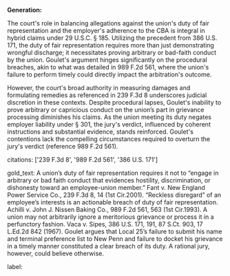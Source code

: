 **Generation:**

The court's role in balancing allegations against the union's duty of fair representation and the employer's adherence to the CBA is integral in hybrid claims under 29 U.S.C. § 185. Utilizing the precedent from 386 U.S. 171, the duty of fair representation requires more than just demonstrating wrongful discharge; it necessitates proving arbitrary or bad-faith conduct by the union. Goulet's argument hinges significantly on the procedural breaches, akin to what was detailed in 989 F.2d 561, where the union's failure to perform timely could directly impact the arbitration's outcome.

However, the court's broad authority in measuring damages and formulating remedies as referenced in 239 F.3d 8 underscores judicial discretion in these contexts. Despite procedural lapses, Goulet's inability to prove arbitrary or capricious conduct on the union’s part in grievance processing diminishes his claims. As the union meeting its duty negates employer liability under § 301, the jury's verdict, influenced by coherent instructions and substantial evidence, stands reinforced. Goulet's contentions lack the compelling circumstances required to overturn the jury's verdict (reference 989 F.2d 561).

citations: ['239 F.3d 8', '989 F.2d 561', '386 U.S. 171']

gold_text: A union’s duty of fair representation requires it not to “engage in arbitrary or bad faith conduct that evidences hostility, discrimination, or dishonesty toward an employee-union member.” Fant v. New England Power Service Co., 239 F.3d 8, 14 (1st Cir.2001). “Reckless disregard” of an employee’s interests is an actionable breach of duty of fair representation. Achilli v. John J. Nissen Baking Co., 989 F.2d 561, 563 (1st Cir.1993). A union may not arbitrarily ignore a meritorious grievance or process it in a perfunctory fashion. Vaca v. Sipes, 386 U.S. 171, 191, 87 S.Ct. 903, 17 L.Ed.2d 842 (1967). Goulet argues that Local 25’s failure to submit his name and terminal preference list to New Penn and failure to docket his grievance in a timely manner constituted a clear breach of its duty. A rational jury, however, could believe otherwise.

label: 